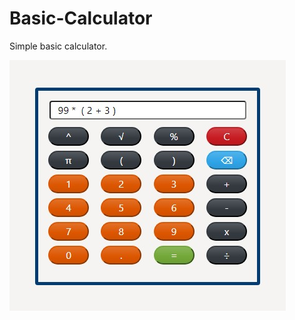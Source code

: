 # Basic-Calculator
Simple basic calculator.  
  
![alt text](https://github.com/mmh4all/Basic-Calculator/blob/main/preview.jpeg?raw=true)

